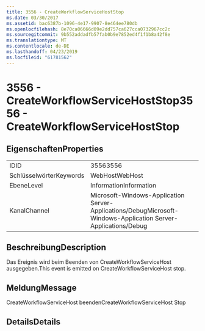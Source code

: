 ```yaml
---
title: 3556 - CreateWorkflowServiceHostStop
ms.date: 03/30/2017
ms.assetid: bac6387b-1096-4e17-9907-8e464ee780db
ms.openlocfilehash: 8e70ca06666d09e2dd757ca627cca0732967cc2c
ms.sourcegitcommit: 9b552addadfb57fab0b9e7852ed4f1f1b8a42f8e
ms.translationtype: MT
ms.contentlocale: de-DE
ms.lasthandoff: 04/23/2019
ms.locfileid: "61781562"
---
```

# <a name="3556---createworkflowservicehoststop"></a><span data-ttu-id="4c1e8-102">3556 - CreateWorkflowServiceHostStop</span><span class="sxs-lookup"><span data-stu-id="4c1e8-102">3556 - CreateWorkflowServiceHostStop</span></span>
## <a name="properties"></a><span data-ttu-id="4c1e8-103">Eigenschaften</span><span class="sxs-lookup"><span data-stu-id="4c1e8-103">Properties</span></span>  
  
|||  
|-|-|  
|<span data-ttu-id="4c1e8-104">ID</span><span class="sxs-lookup"><span data-stu-id="4c1e8-104">ID</span></span>|<span data-ttu-id="4c1e8-105">3556</span><span class="sxs-lookup"><span data-stu-id="4c1e8-105">3556</span></span>|  
|<span data-ttu-id="4c1e8-106">Schlüsselwörter</span><span class="sxs-lookup"><span data-stu-id="4c1e8-106">Keywords</span></span>|<span data-ttu-id="4c1e8-107">WebHost</span><span class="sxs-lookup"><span data-stu-id="4c1e8-107">WebHost</span></span>|  
|<span data-ttu-id="4c1e8-108">Ebene</span><span class="sxs-lookup"><span data-stu-id="4c1e8-108">Level</span></span>|<span data-ttu-id="4c1e8-109">Information</span><span class="sxs-lookup"><span data-stu-id="4c1e8-109">Information</span></span>|  
|<span data-ttu-id="4c1e8-110">Kanal</span><span class="sxs-lookup"><span data-stu-id="4c1e8-110">Channel</span></span>|<span data-ttu-id="4c1e8-111">Microsoft-Windows-Application Server-Applications/Debug</span><span class="sxs-lookup"><span data-stu-id="4c1e8-111">Microsoft-Windows-Application Server-Applications/Debug</span></span>|  
  
## <a name="description"></a><span data-ttu-id="4c1e8-112">Beschreibung</span><span class="sxs-lookup"><span data-stu-id="4c1e8-112">Description</span></span>  
 <span data-ttu-id="4c1e8-113">Das Ereignis wird beim Beenden von CreateWorkflowServiceHost ausgegeben.</span><span class="sxs-lookup"><span data-stu-id="4c1e8-113">This event is emitted on CreateWorkflowServiceHost stop.</span></span>  
  
## <a name="message"></a><span data-ttu-id="4c1e8-114">Meldung</span><span class="sxs-lookup"><span data-stu-id="4c1e8-114">Message</span></span>  
 <span data-ttu-id="4c1e8-115">CreateWorkflowServiceHost beenden</span><span class="sxs-lookup"><span data-stu-id="4c1e8-115">CreateWorkflowServiceHost Stop</span></span>  
  
## <a name="details"></a><span data-ttu-id="4c1e8-116">Details</span><span class="sxs-lookup"><span data-stu-id="4c1e8-116">Details</span></span>
